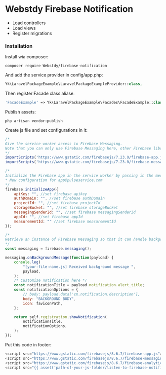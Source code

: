 # Webstdy Firebase Notification

- Load controllers
- Load views
- Register migrations

### Installation

Install wia composer:

```
composer require Webstdy/firebase-notification
```

And add the service provider in config/app.php:

```php
Yk\LaravelPackageExample\LaravelPackageExampleProvider::class,
```

Then register Facade class aliase:

```php
'FacadeExample' => Yk\LaravelPackageExample\Facades\FacadeExample::class,
```

Publish assets:

```
php artisan vendor:publish
```

Create js file and set configurations in it:
```javascript 
/*
Give the service worker access to Firebase Messaging.
Note that you can only use Firebase Messaging here, other Firebase libraries are not available in the service worker.
*/
importScripts('https://www.gstatic.com/firebasejs/7.23.0/firebase-app.js');
importScripts('https://www.gstatic.com/firebasejs/7.23.0/firebase-messaging.js');

/*
Initialize the Firebase app in the service worker by passing in the messagingSenderId.
* New configuration for app@pulseservice.com
*/
firebase.initializeApp({
    apiKey: "", //set firebase apikey
    authDomain: "", //set firebase authDomain
    projectId: "", //set firebase projectId
    storageBucket: "", //set firebase storageBucket
    messagingSenderId: "", //set firebase messagingSenderId
    appId: "", //set firebase appId
    measurementId: "" //set firebase measurementId
});

/*
Retrieve an instance of Firebase Messaging so that it can handle background messages.
*/
const messaging = firebase.messaging();

messaging.onBackgroundMessage(function(payload) {
    console.log(
        "[your-file-name.js] Received background message ",
        payload,
    );
    /* Customize notification here */
    const notificationTitle = payload.notification.alert_title;
    const notificationOptions = {
        // body: payload.data['cm.notification.description'],
        body: "BACKGROUND BODY",
        icon: faviconPath,
    };

    return self.registration.showNotification(
        notificationTitle,
        notificationOptions,
    );
});
```

Put this code in footer:
```javascript
<script src="https://www.gstatic.com/firebasejs/8.6.7/firebase-app.js"></script>
<script src="https://www.gstatic.com/firebasejs/8.6.7/firebase-messaging.js"></script>
<script src="https://www.gstatic.com/firebasejs/8.6.7/firebase-analytics.js"></script>
<script src="{{ asset('path-of-your-js-folder/listen-to-firebase-notification.js') }}"></script>
```

